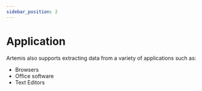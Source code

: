 ```yaml
---
sidebar_position: 2
---
```


# Application

Artemis also supports extracting data from a variety of applications such as:

- Browsers
- Office software
- Text Editors

